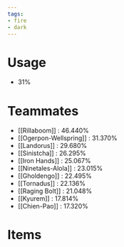 ```yaml
---
tags:
- fire
- dark
---
```

# Usage
- 31%
# Teammates
- [[Rillaboom]] : 46.440%
- [[Ogerpon-Wellspring]] : 31.370%
- [[Landorus]] : 29.680%
- [[Sinistcha]] : 26.295%
- [[Iron Hands]] : 25.067%
- [[Ninetales-Alola]] : 23.015%
- [[Gholdengo]] : 22.495%
- [[Tornadus]] : 22.136%
- [[Raging Bolt]] : 21.048%
- [[Kyurem]] : 17.814%
- [[Chien-Pao]] : 17.320%
# Items